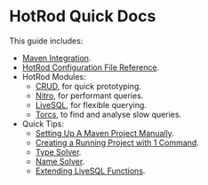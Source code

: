# HotRod Quick Docs

This guide includes:

- [Maven Integration](./maven/maven.md).
- [HotRod Configuration File Reference](./config/configuration-file-structure.md).
- HotRod Modules:
    - [CRUD](module-crud.md), for quick prototyping.
    - [Nitro](./nitro/nitro.md), for performant queries.
    - [LiveSQL](module-livesql.md), for flexible querying.
    - [Torcs](module-torcs.md), to find and analyse slow queries.
- Quick Tips:
    - [Setting Up A Maven Project Manually](./hello-world/creating-a-new-project.md).
    - [Creating a Running Project with 1 Command](maven/maven-arquetype.md).
    - [Type Solver](config/type-solver.md).
    - [Name Solver](config/name-solver.md).
    - [Extending LiveSQL Functions](livesql/custom-database-functions.md).
